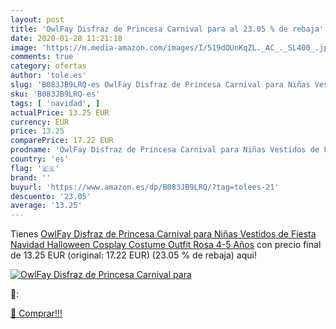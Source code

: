 ```yaml
---
layout: post
title: 'OwlFay Disfraz de Princesa Carnival para al 23.05 % de rebaja'
date: 2020-01-28 11:21:18
image: 'https://m.media-amazon.com/images/I/519dOUnKqZL._AC_._SL400_.jpg'
comments: true
category: ofertas
author: 'tole.es'
slug: 'B083JB9LRQ-es OwlFay Disfraz de Princesa Carnival para Niñas Vestidos de...'
sku: 'B083JB9LRQ-es'
tags: [ 'navidad', ]
actualPrice: 13.25 EUR
currency: EUR
price: 13.25
comparePrice: 17.22 EUR
prodname: 'OwlFay Disfraz de Princesa Carnival para Niñas Vestidos de Fiesta Navidad Halloween Cosplay Costume Outfit Rosa 4-5 Años'
country: 'es'
flag: '🇪🇸'
brand: ''
buyurl: 'https://www.amazon.es/dp/B083JB9LRQ/?tag=tolees-21'
descuento: '23.05'
average: '13.25'
---
```


Tienes [OwlFay Disfraz de Princesa Carnival para Niñas Vestidos de Fiesta Navidad Halloween Cosplay Costume Outfit Rosa 4-5 Años](https://www.amazon.es/dp/B083JB9LRQ/?tag=tolees-21) con precio final de  13.25 EUR (original: 17.22 EUR) (23.05 %  de rebaja) aqui!

[![OwlFay Disfraz de Princesa Carnival para](https://m.media-amazon.com/images/I/519dOUnKqZL._AC_._SL400_.jpg)](https://www.amazon.es/dp/B083JB9LRQ/?tag=tolees-21)

🔎:


[🛒 Comprar!!!](https://www.amazon.es/dp/B083JB9LRQ/?tag=tolees-21)
